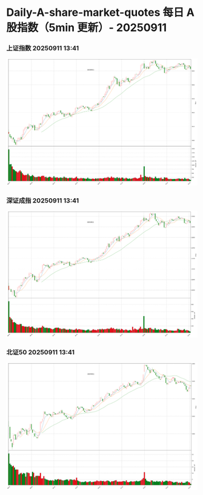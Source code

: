 
# Daily-A-share-market-quotes 每日 A 股指数（5min 更新）- 20250911

### 上证指数 20250911 13:41
![](./fig/2025/9/20250911-sh000001.png)

### 深证成指 20250911 13:41
![](./fig/2025/9/20250911-sz399001.png)

### 北证50 20250911 13:41
![](./fig/2025/9/20250911-bj899050.png)
